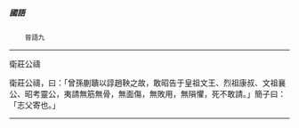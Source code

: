 

##### 國語
　　`晉語九`

* * *

衛莊公禱

衛莊公禱，曰：「曾孫蒯聵以諄趙鞅之故，敢昭告于皇祖文王、烈祖康叔、文祖襄公、昭考靈公，夷請無筋無骨，無面傷，無敗用，無隕懼，死不敢請。」簡子曰：「志父寄也。」

* * *

